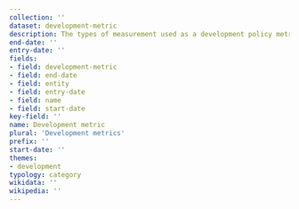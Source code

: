 ```yaml
---
collection: ''
dataset: development-metric
description: The types of measurement used as a development policy metric
end-date: ''
entry-date: ''
fields:
- field: development-metric
- field: end-date
- field: entity
- field: entry-date
- field: name
- field: start-date
key-field: ''
name: Development metric
plural: 'Development metrics'
prefix: ''
start-date: ''
themes:
- development
typology: category
wikidata: ''
wikipedia: ''
---
```

